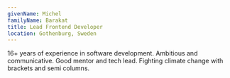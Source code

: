 ```yaml
---
givenName: Michel
familyName: Barakat
title: Lead Frontend Developer
location: Gothenburg, Sweden
---
```


16+ years of experience in software development. Ambitious and communicative. Good mentor and tech lead. Fighting climate change with brackets and semi columns.
